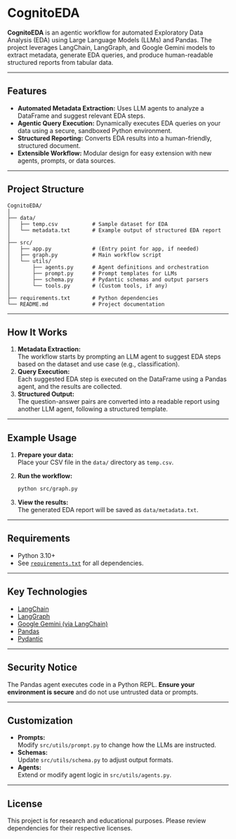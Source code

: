 # CognitoEDA

**CognitoEDA** is an agentic workflow for automated Exploratory Data Analysis (EDA) using Large Language Models (LLMs) and Pandas. The project leverages LangChain, LangGraph, and Google Gemini models to extract metadata, generate EDA queries, and produce human-readable structured reports from tabular data.

---

## Features

- **Automated Metadata Extraction:** Uses LLM agents to analyze a DataFrame and suggest relevant EDA steps.
- **Agentic Query Execution:** Dynamically executes EDA queries on your data using a secure, sandboxed Python environment.
- **Structured Reporting:** Converts EDA results into a human-friendly, structured document.
- **Extensible Workflow:** Modular design for easy extension with new agents, prompts, or data sources.

---

## Project Structure

```
CognitoEDA/
│
├── data/
│   ├── temp.csv           # Sample dataset for EDA
│   └── metadata.txt       # Example output of structured EDA report
│
├── src/
│   ├── app.py             # (Entry point for app, if needed)
│   ├── graph.py           # Main workflow script
│   └── utils/
│       ├── agents.py      # Agent definitions and orchestration
│       ├── prompt.py      # Prompt templates for LLMs
│       ├── schema.py      # Pydantic schemas and output parsers
│       └── tools.py       # (Custom tools, if any)
│
├── requirements.txt       # Python dependencies
└── README.md              # Project documentation
```

---

## How It Works

1. **Metadata Extraction:**  
   The workflow starts by prompting an LLM agent to suggest EDA steps based on the dataset and use case (e.g., classification).
2. **Query Execution:**  
   Each suggested EDA step is executed on the DataFrame using a Pandas agent, and the results are collected.
3. **Structured Output:**  
   The question-answer pairs are converted into a readable report using another LLM agent, following a structured template.

---

## Example Usage

1. **Prepare your data:**  
   Place your CSV file in the `data/` directory as `temp.csv`.

2. **Run the workflow:**  
   ```bash
   python src/graph.py
   ```

3. **View the results:**  
   The generated EDA report will be saved as `data/metadata.txt`.

---

## Requirements

- Python 3.10+
- See [`requirements.txt`](requirements.txt) for all dependencies.

---

## Key Technologies

- [LangChain](https://python.langchain.com/)
- [LangGraph](https://github.com/langchain-ai/langgraph)
- [Google Gemini (via LangChain)](https://python.langchain.com/docs/integrations/chat/google_genai)
- [Pandas](https://pandas.pydata.org/)
- [Pydantic](https://docs.pydantic.dev/)

---

## Security Notice

The Pandas agent executes code in a Python REPL. **Ensure your environment is secure** and do not use untrusted data or prompts.

---

## Customization

- **Prompts:**  
  Modify `src/utils/prompt.py` to change how the LLMs are instructed.
- **Schemas:**  
  Update `src/utils/schema.py` to adjust output formats.
- **Agents:**  
  Extend or modify agent logic in `src/utils/agents.py`.

---

## License

This project is for research and educational purposes. Please review dependencies for their respective licenses.
